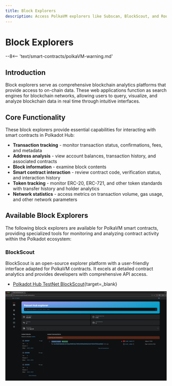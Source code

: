 ```yaml
---
title: Block Explorers
description: Access PolkaVM explorers like Subscan, BlockScout, and Routescan to track transactions, analyze contracts, and view on-chain data from smart contracts.
---
```


# Block Explorers

--8<-- 'text/smart-contracts/polkaVM-warning.md'

## Introduction

Block explorers serve as comprehensive blockchain analytics platforms that provide access to on-chain data. These web applications function as search engines for blockchain networks, allowing users to query, visualize, and analyze blockchain data in real time through intuitive interfaces.

## Core Functionality

These block explorers provide essential capabilities for interacting with smart contracts in Polkadot Hub:

- **Transaction tracking** - monitor transaction status, confirmations, fees, and metadata
- **Address analysis** - view account balances, transaction history, and associated contracts
- **Block information** - examine block contents
- **Smart contract interaction** - review contract code, verification status, and interaction history
- **Token tracking** - monitor ERC-20, ERC-721, and other token standards with transfer history and holder analytics
- **Network statistics** - access metrics on transaction volume, gas usage, and other network parameters

## Available Block Explorers

The following block explorers are available for PolkaVM smart contracts, providing specialized tools for monitoring and analyzing contract activity within the Polkadot ecosystem:

<!-- ### Subscan

Subscan is the flagship Polkadot ecosystem block explorer with comprehensive support for PolkaVM smart contracts. It provides robust transaction indexing, account analysis, and monitoring tools specifically optimized for Polkadot SDK-based networks.

- [Westend Hub Subscan](https://assethub-westend.subscan.io/){target=\_blank}

![](/images/develop/smart-contracts/block-explorers/block-explorers-1.webp) -->

### BlockScout

BlockScout is an open-source explorer platform with a user-friendly interface adapted for PolkaVM contracts. It excels at detailed contract analytics and provides developers with comprehensive API access.

- [Polkadot Hub TestNet BlockScout](https://blockscout-passet-hub.parity-testnet.parity.io/){target=\_blank}

![](/images/develop/smart-contracts/block-explorers/block-explorers-2.webp)

<!-- ### Routescan

Routescan delivers multi-chain explorer capabilities with specialized support for PolkaVM environments.

- [Westend Hub Routescan](https://420420421.testnet.routescan.io/){target=\_blank}

![](/images/develop/smart-contracts/block-explorers/block-explorers-3.webp) -->
